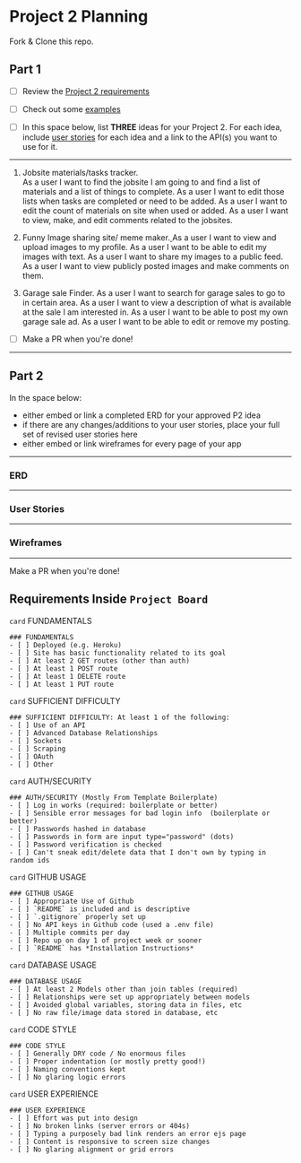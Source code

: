 # Project 2 Planning

Fork & Clone this repo.

## Part 1

- [ ] Review the [Project 2 requirements](https://romebell.gitbook.io/seirfx-621/projects/project-2)

- [ ] Check out some [examples](https://romebell.gitbook.io/seirfx-621/projects/past-projects/project2)

- [ ] In this space below, list **THREE** ideas for your Project 2. For each idea, include [user stories](https://www.atlassian.com/agile/project-management/user-stories) for each idea and a link to the API(s) you want to use for it.

---

1. Jobsite materials/tasks tracker.[
   ](https://clickup.com/api)  
   As a user I want to find the jobsite I am going to and find a list of materials and a list of things to complete.
   As a user I want to edit those lists when tasks are completed or need to be added.
   As a user I want to edit the count of materials on site when used or added.
   As a user I want to view, make, and edit comments related to the jobsites.

2. Funny Image sharing site/ meme maker.[
   ](https://gyazo.com/api/docs)
   As a user I want to view and upload images to my profile.
   As a user I want to be able to edit my images with text.
   As a user I want to share my images to a public feed.
   As a user I want to view publicly posted images and make comments on them.

3. Garage sale Finder. [
   ](https://www.etsy.com/developers/documentation/getting_started/api_basics)
   As a user I want to search for garage sales to go to in certain area.
   As a user I want to view a description of what is available at the sale I am interested in.
   As a user I want to be able to post my own garage sale ad.
   As a user I want to be able to edit or remove my posting.

- [ ] Make a PR when you're done!

---

## Part 2

In the space below:

- either embed or link a completed ERD for your approved P2 idea
- if there are any changes/additions to your user stories, place your full set of revised user stories here
- either embed or link wireframes for every page of your app

---

### ERD

---

### User Stories

---

### Wireframes

---

Make a PR when you're done!

## Requirements Inside `Project Board`

`card` FUNDAMENTALS

```
### FUNDAMENTALS
- [ ] Deployed (e.g. Heroku)
- [ ] Site has basic functionality related to its goal
- [ ] At least 2 GET routes (other than auth)
- [ ] At least 1 POST route
- [ ] At least 1 DELETE route
- [ ] At least 1 PUT route
```

`card` SUFFICIENT DIFFICULTY

```
### SUFFICIENT DIFFICULTY: At least 1 of the following:
- [ ] Use of an API
- [ ] Advanced Database Relationships
- [ ] Sockets
- [ ] Scraping
- [ ] OAuth
- [ ] Other
```

`card` AUTH/SECURITY

```
### AUTH/SECURITY (Mostly From Template Boilerplate)
- [ ] Log in works (required: boilerplate or better)
- [ ] Sensible error messages for bad login info  (boilerplate or better)
- [ ] Passwords hashed in database
- [ ] Passwords in form are input type="password" (dots)
- [ ] Password verification is checked
- [ ] Can't sneak edit/delete data that I don't own by typing in random ids
```

`card` GITHUB USAGE

```
### GITHUB USAGE
- [ ] Appropriate Use of Github
- [ ] `README` is included and is descriptive
- [ ] `.gitignore` properly set up
- [ ] No API keys in Github code (used a .env file)
- [ ] Multiple commits per day
- [ ] Repo up on day 1 of project week or sooner
- [ ] `README` has *Installation Instructions*
```

`card` DATABASE USAGE

```
### DATABASE USAGE
- [ ] At least 2 Models other than join tables (required)
- [ ] Relationships were set up appropriately between models
- [ ] Avoided global variables, storing data in files, etc
- [ ] No raw file/image data stored in database, etc
```

`card` CODE STYLE

```
### CODE STYLE
- [ ] Generally DRY code / No enormous files
- [ ] Proper indentation (or mostly pretty good!)
- [ ] Naming conventions kept
- [ ] No glaring logic errors
```

`card` USER EXPERIENCE

```
### USER EXPERIENCE
- [ ] Effort was put into design
- [ ] No broken links (server errors or 404s)
- [ ] Typing a purposely bad link renders an error ejs page
- [ ] Content is responsive to screen size changes
- [ ] No glaring alignment or grid errors
```
